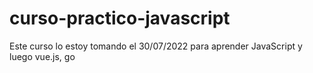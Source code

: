 # curso-practico-javascript
Este curso lo estoy tomando el 30/07/2022 para aprender JavaScript y luego vue.js, go
